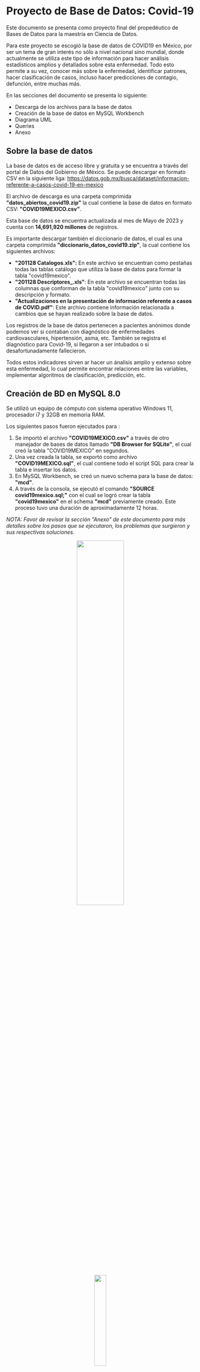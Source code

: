 # Proyecto de Base de Datos: Covid-19
Este documento se presenta como proyecto final del propedéutico de Bases de Datos para la maestría en Ciencia de Datos.

Para este proyecto se escogió la base de datos de COVID19 en México, por ser un tema de gran interés no sólo a nivel nacional sino mundial, donde actualmente se utiliza este tipo de información para hacer análisis estadísticos amplios y detallados sobre esta enfermedad. Todo esto permite a su vez, conocer más sobre la enfermedad, identificar patrones, hacer clasificación de casos, incluso hacer predicciones de contagio, defunción, entre muchas más.

En las secciones del documento se presenta lo siguiente:
- Descarga de los archivos para la base de datos
- Creación de la base de datos en MySQL Workbench
- Diagrama UML
- Queries
- Anexo


## Sobre la base de datos

La base de datos es de acceso libre y gratuita y se encuentra a través del portal de Datos del Gobierno de México. Se puede descargar en formato CSV en la siguiente liga:
https://datos.gob.mx/busca/dataset/informacion-referente-a-casos-covid-19-en-mexico

El archivo de descarga es una carpeta comprimida **"datos_abiertos_covid19.zip"** la cual contiene la base de datos en formato CSV: **"COVID19MEXICO.csv"**.

Esta base de datos se encuentra actualizada al mes de Mayo de 2023 y cuenta con **14,691,920 millones** de registros.

Es importante descargar también el diccionario de datos, el cual es una carpeta comprimida **"diccionario_datos_covid19.zip"**, la cual contiene los siguientes archivos:
- **"201128 Catalogos.xls":** En este archivo se encuentran como pestañas todas las tablas catálogo que utiliza la base de datos para formar la tabla "covid19mexico". 
- **"201128 Descriptores_.xls"**: En este archivo se encuentran todas las columnas que conforman de la tabla "covid19mexico" junto con su descripción y formato.
- **"Actualizaciones en la presentación de información referente a casos de COVID.pdf"**: Este archivo contiene información relacionada a cambios que se hayan realizado sobre la base de datos.

Los registros de la base de datos pertenecen a pacientes anónimos donde podemos ver si contaban con diagnóstico de enfermedades cardiovasculares, hipertensión, asma, etc. También se registra el diagnóstico para Covid-19, si llegaron a ser intubados o si desafortunadamente fallecieron.

Todos estos indicadores sirven ar hacer un ánalisis amplio y extenso sobre esta enfermedad, lo cual permite encontrar relaciones entre las variables, implementar algoritmos
de clasificación, predicción, etc. 

## Creación de BD en MySQL 8.0

Se utilizó un equipo de cómputo con sistema operativo Windows 11, procesador i7 y 32GB en memoria RAM.

Los siguientes pasos fueron ejecutados para :
1. Se importó el archivo **"COVID19MEXICO.csv"** a través de otro manejador de bases de datos llamado **"DB Browser for SQLite"**, el cual creó la tabla "COVID19MEXICO" en segundos.
2. Una vez creada la tabla, se exportó como archivo **"COVID19MEXICO.sql"**, el cual contiene todo el script SQL para crear la tabla e insertar los datos.
3. En MySQL Workbench, se creó un nuevo schema para la base de datos: **"mcd"**.
4. A través de la consola, se ejecutó el comando **"SOURCE covid19mexico.sql;"** con el cual se logró crear la tabla **"covid19mexico"** en el schema **"mcd"** previamente creado. Este proceso tuvo una duración de aproximadamente 12 horas. 

*NOTA: Favor de revisar la sección "Anexo" de este documento para más detalles sobre los pasos que se ejecutaron, los problemas que surgieron y sus respectivas soluciones.*

<p align="center"><img src="https://github.com/jrivera15/MCD/assets/5826577/285af16a-5e5c-4f1f-bd0c-c5b21a3bc048"  width="50%" height="50%"></p>
<p align="center"><img src="https://github.com/jrivera15/MCD/assets/5826577/95b50717-0332-48ab-95c4-5fc82fad346d"  width="25%" height="25%"></p>




## Creción de tablas de catálogo
El archivo **"201128 Catalogos.xls"** contiene todas las tablas catálogo en cada una de sus pestañas. Para importarlas en MySQL Workbench, primeramente se guardó cada una de las pestañas como un archivo individual en formato CSV:

<p align="center"><img src="https://github.com/jrivera15/MCD/assets/5826577/e1be5452-cdf9-4f40-9456-11d1a393e911"  width="25%" height="25%"></p>



Una vez realizado esto, se importó cada uno de los catálogos en MySQLWorkbench a través de la herramienta "Table Data Import Wizard":

<p align="center"><img src="https://github.com/jrivera15/MCD/assets/5826577/2ed8b010-dc0b-4655-95ad-8b18cbd623cd"  width="15%" height="15%"></p>

Es importante revisar si las columnas tienen el tipo de dato correcto, y si tienen definida sus llaves primarias, foráneas, etc. para establecer correctamente las relaciones entre las entidades de nuestra base de datos. En caso de no ser así, podemos modificar las tablas a través de la opción "Alter Table":

<p align="center"><img src="https://github.com/jrivera15/MCD/assets/5826577/97b43c59-d728-4ee5-ace5-744a384e754d"  width="50%" height="50%"></p>




## Diagrama UML

Utilizando la herramienta "Reverse Engineer" de MySQL Workbench, se realizó un proceso de ingeniería inversa para obtener el modelo UML de la base de datos. Para ver el diagrama con más detalle
se encuentra el archivo **"uml_covid19sonora.png"** dentro de este mismo repositorio.

<p align="center"><img src="https://github.com/jrivera15/MCD/assets/5826577/78a5c77d-494b-4f53-92f6-60e180f35840"  width="50%" height="50%"></p>



## Queries

En este mismo repositorio se puede encontrar el archivo **"queries_covid19.sql"** donde se pueden ver completas todas las queries realiazadas a la base de datos.

## Anexo

Durante la creación de la tabla "covid19mexico" se presentaron algunos problemas los cuales se enlistan a continuación junto con la solución correspondiente.

Inicialmente se intentó utilizar la herramienta "TABLE DATA IMPORT WIZARD" que provee MySQL Workbench, pero el proceso fue muy lento. En 2 días sólo importó
aproximadamente el 5% del total de registros (800,000 aprox). Esta acción fue cancelada.

Se exploró la siguiente opción con resultados exitosos:
1. Se importó el archivo CSV a través de otro manejador de bases de datos llamado "DB Browser for SQLite", el cual creó la tabla "COVID19MEXICO" en segundos.
2. Una vez creada la tabla, se exportó como archivo .sql, el cual contiene todo el script SQL para crear la tabla e importar los datos.
3. En MySQL Workbench, se utilizó la herramienta "DATA IMPORT", sin embargo se presentaron algunos problemas:  
  
  a. **Error 1064** 
  <p align="center"><img src="https://github.com/jrivera15/MCD/assets/5826577/e8555302-e2d0-459b-9d45-df821785a16d"  width="50%" height="50%"></p>
  
  Se solucionó eliminando el primer y último registro del script SQL, el cual contenía las lineas "BEGIN TRANSACTION;" y "COMMIT;" respectivamente.
  También las dobles comillas que tenían el nombre de la tabla y las columnas para cada tabla presenraban problema, así que se removieron.
  
  <p align="center"><img src="https://github.com/jrivera15/MCD/assets/5826577/dd512d55-c354-40bf-b69a-f533850e01fc"  width="50%" height="50%"></p>  
  
  b. Error: Al insertar los registros, la columna "PAIS_ORIGEN" que era inicialmente de tipo "INT" presentaba valores de tipo "TEXT" (por ejemplo: "Estados Unidos de           América") lo cual causaba conflicto.
  Se solucionó exportando de nuevo el archivo .sql desde "DB Browser for SQLite", indicando que la variable "PAIS_ORIGEN" era de tipo "TEXT".

  <p align="center"><img src="https://github.com/jrivera15/MCD/assets/5826577/182caf74-754c-4aa6-a3c1-50b6a8762588"  width="50%" height="50%"></p>  

4. Una vez que se solucionaron los problemas se inició el proceso de creación de la tabla y la inserción de los registros. Este proceso tuvo que ser detenido ya que
   también mostró ser muy lento y no se podía medir el avance.

5. Finalmente, a través de la consola se ejecutó el comando "SOURCE covid19mexico.sql;" con el cual se logró crear la tabla "covid19mexico" en el schema "mcd" previamente creado. Este proceso tuvo una duración de aproximadamente 12 horas. A diferencia de MySQL Workbench, a través de la consola sí se podía consultar el número de registros que 
se iban insertando.
